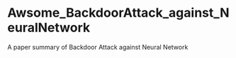 # Awsome_BackdoorAttack_against_NeuralNetwork
A paper summary of Backdoor Attack against Neural Network
